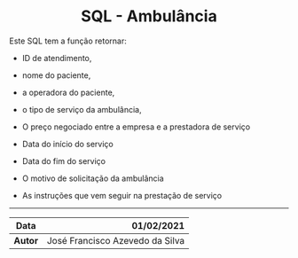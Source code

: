# <center>SQL - Ambulância</center>

Este SQL tem a função retornar:

* ID de atendimento, 

* nome do paciente,  

* a operadora do paciente, 

* o tipo de serviço da ambulância, 

* O preço negociado entre a empresa e a prestadora de serviço

* Data do início do serviço

* Data do fim do serviço 

* O motivo de solicitação da ambulância

* As instruções que vem seguir na prestação de serviço

---



| Data      | 01/02/2021                      |
| --------- | -------------------------------:|
| **Autor** | José Francisco Azevedo da Silva |
